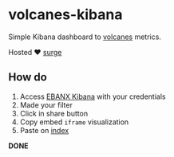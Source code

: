 # volcanes-kibana

Simple Kibana dashboard to [volcanes](https://github.com/ebanx/volcanes) metrics.

Hosted ❤️ [surge](https://surge.sh/)

## How do

1. Access [EBANX Kibana](https://logs.ebanx.com/_plugin/kibana/#/discover?_g=()) with your credentials
2. Made your filter
3. Click in share button
4. Copy embed `iframe` visualization
5. Paste on [index](https://github.com/cristopher-rodrigues/volcanes-kibana/blob/338a4934eab2f5d5922975842a90130a5851434b/index.html)

**DONE**
